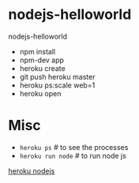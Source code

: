 nodejs-helloworld
=================

nodejs-helloworld

* npm install
* npm-dev app
* heroku create
* git push heroku master
* heroku ps:scale web=1
* heroku open

# Misc
* ```heroku ps``` # to see the processes
* ```heroku run node``` # to run node js

[heroku nodejs](https://devcenter.heroku.com/articles/nodejs)